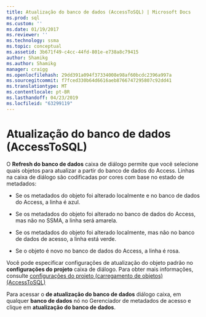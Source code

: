 ```yaml
---
title: Atualização do banco de dados (AccessToSQL) | Microsoft Docs
ms.prod: sql
ms.custom: ''
ms.date: 01/19/2017
ms.reviewer: ''
ms.technology: ssma
ms.topic: conceptual
ms.assetid: 3b671f49-c4cc-44fd-801e-e738a8c79415
author: Shamikg
ms.author: Shamikg
manager: craigg
ms.openlocfilehash: 29dd391a094f37334008e98af60bcdc2396a997a
ms.sourcegitcommit: f7fced330b64d6616aeb8766747295807c92dd41
ms.translationtype: MT
ms.contentlocale: pt-BR
ms.lasthandoff: 04/23/2019
ms.locfileid: "63299119"
---
```

# <a name="refresh-from-database-accesstosql"></a>Atualização do banco de dados (AccessToSQL)
O **Refresh do banco de dados** caixa de diálogo permite que você selecione quais objetos para atualizar a partir do banco de dados do Access. Linhas na caixa de diálogo são codificadas por cores com base no estado de metadados:  
  
-   Se os metadados do objeto foi alterado localmente e no banco de dados do Access, a linha é azul.  
  
-   Se os metadados do objeto foi alterado no banco de dados do Access, mas não no SSMA, a linha será amarela.  
  
-   Se os metadados do objeto foi alterado localmente, mas não no banco de dados de acesso, a linha está verde.  
  
-   Se o objeto é novo no banco de dados do Access, a linha é rosa.  
  
Você pode especificar configurações de atualização do objeto padrão no **configurações do projeto** caixa de diálogo. Para obter mais informações, consulte [configurações do projeto &#40;carregamento de objetos&#41; &#40;AccessToSQL&#41;](../../ssma/access/project-settings-loading-objects-accesstosql.md)  
  
Para acessar o **de atualização do banco de dados** diálogo caixa, em qualquer **banco de dados** nó no Gerenciador de metadados de acesso e clique em **atualização do banco de dados**.  
  
